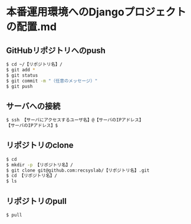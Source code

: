 # 本番運用環境へのDjangoプロジェクトの配置.md

## GitHubリポジトリへのpush
```bash
$ cd ~/【リポジトリ名】/
$ git add *
$ git status
$ git commit -m "（任意のメッセージ）"
$ git push
```

## サーバへの接続
```bash
$ ssh 【サーバにアクセスするユーザ名】@【サーバのIPアドレス】
【サーバのIPアドレス】$
```

## リポジトリのclone
```bash
$ cd
$ mkdir -p 【リポジトリ名】/
$ git clone git@github.com:recsyslab/【リポジトリ名】.git
$ cd 【リポジトリ名】/
$ ls
```

## リポジトリのpull
```bahs
$ pull
```
